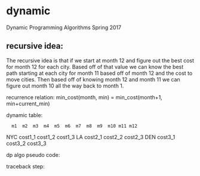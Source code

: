 # dynamic
Dynamic Programming Algorithms Spring 2017


## recursive idea:
The recursive idea is that if we start at month 12 and figure out the best cost for month 12 for each city. Based off of that value we can know the best path starting at each city for month 11 based off of month 12 and the cost to move cities. Then based off of knowing month 12 and month 11 we can figure out month 10 all the way back to month 1.

recurrence relation:
min_cost(month, min) = min_cost(month+1, min+current_min)

dynamic table:

      m1  m2  m3  m4  m5  m6  m7  m8  m9  m10 m11 m12
NYC
cost1_1
cost1_2
cost1_3
LA 
cost2_1
cost2_2
cost2_3
DEN
cost3_1
cost3_2
cost3_3


dp algo pseudo code:


traceback step:
